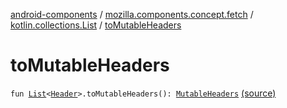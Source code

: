 [android-components](../../index.md) / [mozilla.components.concept.fetch](../index.md) / [kotlin.collections.List](index.md) / [toMutableHeaders](./to-mutable-headers.md)

# toMutableHeaders

`fun `[`List`](https://kotlinlang.org/api/latest/jvm/stdlib/kotlin.collections/-list/index.html)`<`[`Header`](../-header/index.md)`>.toMutableHeaders(): `[`MutableHeaders`](../-mutable-headers/index.md) [(source)](https://github.com/mozilla-mobile/android-components/blob/master/components/concept/fetch/src/main/java/mozilla/components/concept/fetch/Headers.kt#L164)